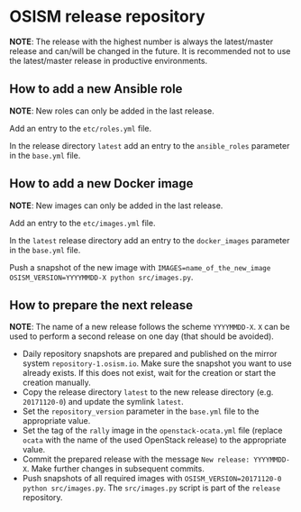 # OSISM release repository

**NOTE**: The release with the highest number is always the latest/master release and can/will be changed in the future. It is recommended not to use the latest/master release in productive environments.

## How to add a new Ansible role

**NOTE**: New roles can only be added in the last release.

Add an entry to the ``etc/roles.yml`` file.

In the release directory ``latest`` add an entry to the ``ansible_roles`` parameter in the ``base.yml`` file.

## How to add a new Docker image

**NOTE**: New images can only be added in the last release.

Add an entry to the ``etc/images.yml`` file.

In the ``latest`` release directory add an entry to the ``docker_images`` parameter in the ``base.yml`` file.

Push a snapshot of the new image with ``IMAGES=name_of_the_new_image OSISM_VERSION=YYYYMMDD-X python src/images.py``.

## How to prepare the next release

**NOTE**: The name of a new release follows the scheme ``YYYYMMDD-X``. ``X`` can be used to perform a second release on one day (that should be avoided).

* Daily repository snapshots are prepared and published on the mirror system ``repository-1.osism.io``. Make sure the snapshot you want to use already exists. If this does not exist, wait for the creation or start the creation manually.
* Copy the release directory ``latest`` to the new release directory (e.g. ``20171120-0``) and update the symlink ``latest``.
* Set the ``repository_version`` parameter in the ``base.yml`` file to the appropriate value.
* Set the tag of the ``rally`` image in the ``openstack-ocata.yml`` file (replace ``ocata`` with the name of the used OpenStack release) to the appropriate value.
* Commit the prepared release with the message ``New release: YYYYMMDD-X``. Make further changes in subsequent commits.
* Push snapshots of all required images with ``OSISM_VERSION=20171120-0 python src/images.py``. The ``src/images.py`` script is part of the ``release`` repository.
